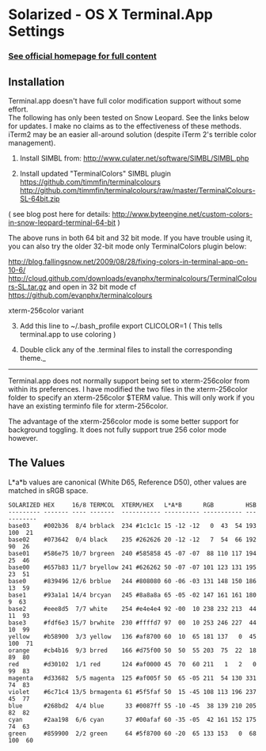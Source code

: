 Solarized - OS X Terminal.App Settings
======================================

### [See official homepage for full content](http://ethanschoonover.com/solarized)

Installation
------------

Terminal.app doesn't have full color modification support without some effort.  
The following has only been tested on Snow Leopard. See the links below for 
updates. I make no claims as to the effectiveness of these methods. iTerm2 may 
be an easier all-around solution (despite iTerm 2's terrible color management).

1. Install SIMBL from:
http://www.culater.net/software/SIMBL/SIMBL.php

2. Install updated "TerminalColors" SIMBL plugin
https://github.com/timmfin/terminalcolours
http://github.com/timmfin/terminalcolours/raw/master/TerminalColours-SL-64bit.zip

( see blog post here for details:
http://www.byteengine.net/custom-colors-in-snow-leopard-terminal-64-bit )

The above runs in both 64 bit and 32 bit mode. If you have trouble using it, 
you can also try the older 32-bit mode only TerminalColors plugin below:

http://blog.fallingsnow.net/2009/08/28/fixing-colors-in-terminal-app-on-10-6/
http://cloud.github.com/downloads/evanphx/terminalcolours/TerminalColours-SL.tar.gz
and open in 32 bit mode
cf
https://github.com/evanphx/terminalcolours

xterm-256color variant

3. Add this line to ~/.bash_profile
export CLICOLOR=1
( This tells terminal.app to use coloring )

4. Double click any of the .terminal files to install the corresponding theme._
----------------------

Terminal.app does not normally support being set to xterm-256color from within 
its preferences. I have modified the two files in the xterm-256color folder to 
specify an xterm-256color $TERM value. This will only work if you have an 
existing terminfo file for xterm-256color.

The advantage of the xterm-256color mode is some better support for background 
toggling. It does not fully support true 256 color mode however.

The Values
----------

L\*a\*b values are canonical (White D65, Reference D50), other values are 
matched in sRGB space.

    SOLARIZED HEX     16/8 TERMCOL  XTERM/HEX   L*A*B      RGB         HSB
    --------- ------- ---- -------  ----------- ---------- ----------- -----------
    base03    #002b36  8/4 brblack  234 #1c1c1c 15 -12 -12   0  43  54 193 100  21
    base02    #073642  0/4 black    235 #262626 20 -12 -12   7  54  66 192  90  26
    base01    #586e75 10/7 brgreen  240 #585858 45 -07 -07  88 110 117 194  25  46
    base00    #657b83 11/7 bryellow 241 #626262 50 -07 -07 101 123 131 195  23  51
    base0     #839496 12/6 brblue   244 #808080 60 -06 -03 131 148 150 186  13  59
    base1     #93a1a1 14/4 brcyan   245 #8a8a8a 65 -05 -02 147 161 161 180   9  63
    base2     #eee8d5  7/7 white    254 #e4e4e4 92 -00  10 238 232 213  44  11  93
    base3     #fdf6e3 15/7 brwhite  230 #ffffd7 97  00  10 253 246 227  44  10  99
    yellow    #b58900  3/3 yellow   136 #af8700 60  10  65 181 137   0  45 100  71
    orange    #cb4b16  9/3 brred    166 #d75f00 50  50  55 203  75  22  18  89  80
    red       #d30102  1/1 red      124 #af0000 45  70  60 211   1   2   0  99  83
    magenta   #d33682  5/5 magenta  125 #af005f 50  65 -05 211  54 130 331  74  83
    violet    #6c71c4 13/5 brmagenta 61 #5f5faf 50  15 -45 108 113 196 237  45  77
    blue      #268bd2  4/4 blue      33 #0087ff 55 -10 -45  38 139 210 205  82  82
    cyan      #2aa198  6/6 cyan      37 #00afaf 60 -35 -05  42 161 152 175  74  63
    green     #859900  2/2 green     64 #5f8700 60 -20  65 133 153   0  68 100  60
